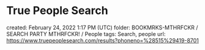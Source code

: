 # True People Search

created: February 24, 2022 1:17 PM (UTC)
folder: BOOKMRKS-MTHRFCKR / SEARCH PARTY MTHRFCKR! / People
tags: Search, people
url: https://www.truepeoplesearch.com/results?phoneno=%28515%29419-8701